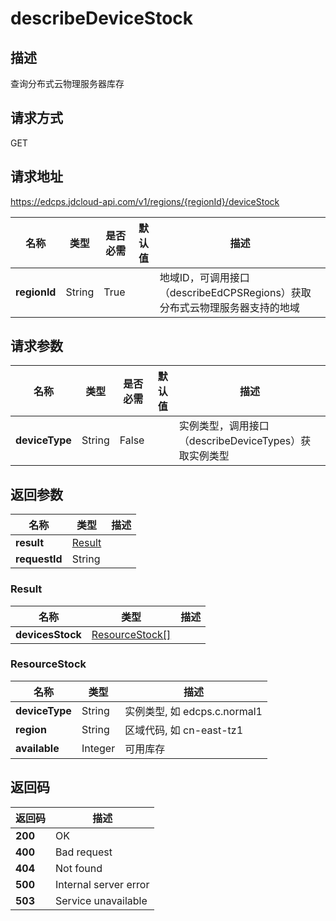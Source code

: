 # describeDeviceStock


## 描述
查询分布式云物理服务器库存

## 请求方式
GET

## 请求地址
https://edcps.jdcloud-api.com/v1/regions/{regionId}/deviceStock

|名称|类型|是否必需|默认值|描述|
|---|---|---|---|---|
|**regionId**|String|True| |地域ID，可调用接口（describeEdCPSRegions）获取分布式云物理服务器支持的地域|

## 请求参数
|名称|类型|是否必需|默认值|描述|
|---|---|---|---|---|
|**deviceType**|String|False| |实例类型，调用接口（describeDeviceTypes）获取实例类型|


## 返回参数
|名称|类型|描述|
|---|---|---|
|**result**|[Result](#result)| |
|**requestId**|String| |

### <div id="Result">Result</div>
|名称|类型|描述|
|---|---|---|
|**devicesStock**|[ResourceStock[]](#resourcestock)| |
### <div id="ResourceStock">ResourceStock</div>
|名称|类型|描述|
|---|---|---|
|**deviceType**|String|实例类型, 如 edcps.c.normal1|
|**region**|String|区域代码, 如 cn-east-tz1|
|**available**|Integer|可用库存|

## 返回码
|返回码|描述|
|---|---|
|**200**|OK|
|**400**|Bad request|
|**404**|Not found|
|**500**|Internal server error|
|**503**|Service unavailable|
